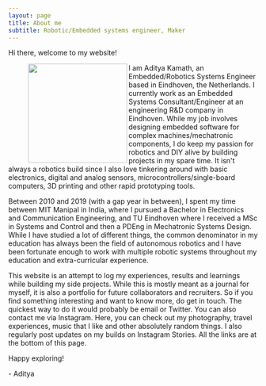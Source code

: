 ```yaml
---
layout: page
title: About me
subtitle: Robotic/Embedded systems engineer, Maker
---
```


Hi there, welcome to my website!

<figure class="aligncenter">
	<img align="left" width="200" height="200" src="https://adityakamath.github.com/assets/img/about_me2.png" />
</figure>

I am Aditya Kamath, an Embedded/Robotics Systems Engineer based in Eindhoven, the Netherlands. I currently work as an Embedded Systems Consultant/Engineer at an engineering R&D company in Eindhoven. While my job involves designing embedded software for complex machines/mechatronic components, I do keep my passion for robotics and DIY alive by building projects in my spare time. It isn't always a robotics build since I also love tinkering around with basic electronics, digital and analog sensors, microcontrollers/single-board computers, 3D printing and other rapid prototyping tools.  

Between 2010 and 2019 (with a gap year in between), I spent my time between MIT Manipal in India, where I pursued a Bachelor in Electronics and Communication Engineering, and TU Eindhoven where I received a MSc in Systems and Control and then a PDEng in Mechatronic Systems Design. While I have studied a lot of different things, the common denominator in my education has always been the field of autonomous robotics and I have been fortunate enough to work with multiple robotic systems throughout my education and extra-curricular experience. 

This website is an attempt to log my experiences, results and learnings while building my side projects. While this is mostly meant as a journal for myself, it is also a portfolio for future collaborators and recruiters. So if you find something interesting and want to know more, do get in touch. The quickest way to do it would probably be email or Twitter. You can also contact me via Instagram. Here, you can check out my photography, travel experiences, music that I like and other absolutely random things. I also regularly post updates on my builds on Instagram Stories. All the links are at the bottom of this page. 

Happy exploring!

\- Aditya


